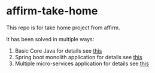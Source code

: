 # affirm-take-home
This repo is for take home project from affirm.

It has been solved in multiple ways:
1. Basic Core Java for details see [this](basic-core-java) 
2. Spring boot monolith application for details see [this](spring-boot-single-service)
3. Multiple micro-services application for details see [this](micro-service) 

